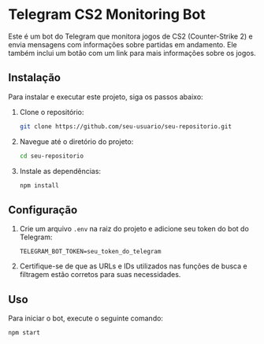 # Telegram CS2 Monitoring Bot

Este é um bot do Telegram que monitora jogos de CS2 (Counter-Strike 2) e envia mensagens com informações sobre partidas em andamento. Ele também inclui um botão com um link para mais informações sobre os jogos.

## Instalação

Para instalar e executar este projeto, siga os passos abaixo:

1. Clone o repositório:
    ```bash
    git clone https://github.com/seu-usuario/seu-repositorio.git
    ```

2. Navegue até o diretório do projeto:
    ```bash
    cd seu-repositorio
    ```

3. Instale as dependências:
    ```bash
    npm install
    ```

## Configuração

1. Crie um arquivo `.env` na raiz do projeto e adicione seu token do bot do Telegram:
    ```plaintext
    TELEGRAM_BOT_TOKEN=seu_token_do_telegram
    ```

2. Certifique-se de que as URLs e IDs utilizados nas funções de busca e filtragem estão corretos para suas necessidades.

## Uso

Para iniciar o bot, execute o seguinte comando:
```bash
npm start
```

